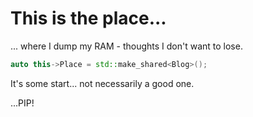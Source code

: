 <!--
.. title: 0x00 make_shared
.. slug: make_shared
.. date: 2018-05-20 17:35:21 UTC+00:00
.. tags: misc
.. category: misc
.. link: 
.. description: welcome post
.. type: text
-->

# This is the place...

... where I dump my RAM - thoughts I don't want to lose. 


```c++
auto this->Place = std::make_shared<Blog>();
```

It's some start... not necessarily a good one.

...PIP!
